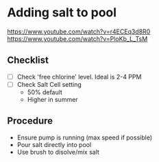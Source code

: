 # Adding salt to pool

https://www.youtube.com/watch?v=r4ECEq3d8R0
https://www.youtube.com/watch?v=PloKb_L_TsM


## Checklist

- [ ] Check 'free chlorine' level. Ideal is 2-4 PPM
- [ ] Check Salt Cell setting
    - 50% default
    - Higher in summer


## Procedure

- Ensure pump is running (max speed if possible)
- Pour salt directly into pool
- Use brush to disolve/mix salt